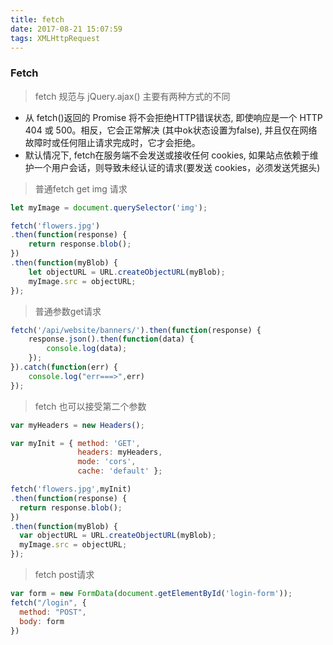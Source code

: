 ```yaml
---
title: fetch
date: 2017-08-21 15:07:59
tags: XMLHttpRequest
---
```

### Fetch
> fetch 规范与 jQuery.ajax() 主要有两种方式的不同

* 从 fetch()返回的 Promise 将不会拒绝HTTP错误状态, 即使响应是一个 HTTP 404 或 500。相反，它会正常解决 (其中ok状态设置为false),  并且仅在网络故障时或任何阻止请求完成时，它才会拒绝。
* 默认情况下, fetch在服务端不会发送或接收任何 cookies, 如果站点依赖于维护一个用户会话，则导致未经认证的请求(要发送 cookies，必须发送凭据头)

> 普通fetch get img 请求

```javascript
let myImage = document.querySelector('img');

fetch('flowers.jpg')
.then(function(response) {
    return response.blob();
})
.then(function(myBlob) {
    let objectURL = URL.createObjectURL(myBlob);
    myImage.src = objectURL;
});
```
> 普通参数get请求

```javascript
fetch('/api/website/banners/').then(function(response) {
    response.json().then(function(data) {
        console.log(data);
    });
}).catch(function(err) {
    console.log("err===>",err)
});
```
> fetch 也可以接受第二个参数

```javascript
var myHeaders = new Headers();

var myInit = { method: 'GET',
               headers: myHeaders,
               mode: 'cors',
               cache: 'default' };

fetch('flowers.jpg',myInit)
.then(function(response) {
  return response.blob();
})
.then(function(myBlob) {
  var objectURL = URL.createObjectURL(myBlob);
  myImage.src = objectURL;
});
```
> fetch post请求

```javascript
var form = new FormData(document.getElementById('login-form'));
fetch("/login", {
  method: "POST",
  body: form
})
```
